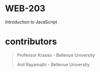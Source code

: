 # WEB-203

Introduction to JavaScript

# contributors

> Professor Krasso - Bellevue University
>
> Anil Rayamajhi - Bellevue University
